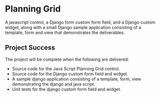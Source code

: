 Planning Grid
=============

A javascript control, a Django form custom form field, and a Django custom widget, along with a small Django sample application consisting of a template, form and view that demonstrates the deliverables.

Project Success
---------------

The project will be complete when the following are delivered:

 - Source code for the Java Script Planning Grid control.
 - Source code for the Django custom form field and widget.
 - A sample django application consisting of a template, form, view demonstrating the django and java script.
 - Unit tests for the django custom form field and widget.

